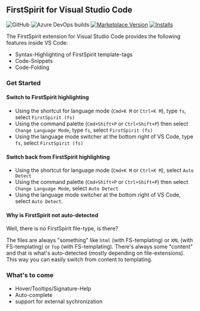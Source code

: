 ## FirstSpirit for Visual Studio Code

![GitHub](https://img.shields.io/github/license/nils-org/vscode-firstspirit.svg) ![Azure DevOps builds](https://img.shields.io/azure-devops/build/nils-orgndresen/10aa4f78-64ea-4ea1-888b-c7bd518743a5/2.svg) [![Marketplace Version](https://vsmarketplacebadge.apphb.com/version-short/nilsa.fs-lang.svg)](https://marketplace.visualstudio.com/items?itemName=nilsa.fs-lang) [![Installs](https://vsmarketplacebadge.apphb.com/installs-short/nilsa.fs-lang.svg)](https://marketplace.visualstudio.com/items?itemName=nilsa.fs-lang)

The FirstSpirit extension for Visual Studio Code provides the following features inside VS Code:

* Syntax-Highlighting of FirstSpirit template-tags
* Code-Snippets
* Code-Folding

### Get Started 

#### Switch to FirstSpirit highlighting
* Using the shortcut for language mode (`Cmd+K M` or `Ctrl+K M`), type `fs`, select `FirstSpirit (fs)`
* Using the command palette (`Cmd+Shift+P` or `Ctrl+Shift+P`) then select `Change Language Mode`, type `fs`, select `FirstSpirit (fs)`
* Using the language mode switcher at the bottom right of VS Code, type `fs`, select `FirstSpirit (fs)`

#### Switch back from FirstSpirit highlighting
* Using the shortcut for language mode (`Cmd+K M` or `Ctrl+K M`), select `Auto Detect`
* Using the command palette (`Cmd+Shift+P` or `Ctrl+Shift+P`) then select `Change Language Mode`, select `Auto Detect`
* Using the language mode switcher at the bottom right of VS Code, select `Auto Detect`.

#### Why is FirstSpirit not auto-detected
Well, there is no FirstSpirit file-type, is there? 

The files are always "something" like `html` (with FS-templating) or `XML` (with FS-templating) or `fop` (with FS-templating).
There's always some "content" and that is what's auto-detected (mostly depending on file-extensions). This way you can easily switch from content to templating.


### What's to come

* Hover/Tooltips/Signature-Help
* Auto-complete
* support for external sychronization